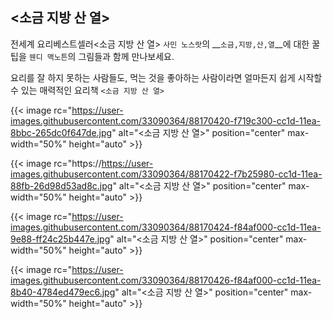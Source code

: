 ## <소금 지방 산 열>

전세계 요리베스트셀러<소금 지방 산 열> 
`사민 노스랏`의 __`소금,지방,산,열`__에 대한 꿀팁을 `웬디 맥노튼`의 그림들과 함께 만나보세요.

요리를 잘 하지 못하는 사람들도,
먹는 것을 좋아하는 사람이라면
얼마든지 쉽게 시작할 수 있는 매력적인 요리책 `<소금 지방 산 열>`


{{< image rc="https://user-images.githubusercontent.com/33090364/88170420-f719c300-cc1d-11ea-8bbc-265dc0f647de.jpg" alt="<소금 지방 산 열>" position="center" max-width="50%" height="auto" >}} 


{{< image rc="https://https://user-images.githubusercontent.com/33090364/88170422-f7b25980-cc1d-11ea-88fb-26d98d53ad8c.jpg" alt="<소금 지방 산 열>" position="center" max-width="50%" height="auto" >}} 
​

{{< image rc="https://user-images.githubusercontent.com/33090364/88170424-f84af000-cc1d-11ea-9e88-ff24c25b447e.jpg" alt="<소금 지방 산 열>" position="center" max-width="50%" height="auto" >}} 

{{< image rc="https://user-images.githubusercontent.com/33090364/88170426-f84af000-cc1d-11ea-8b40-4784ed479ec6.jpg" alt="<소금 지방 산 열>" position="center" max-width="50%" height="auto" >}} 



